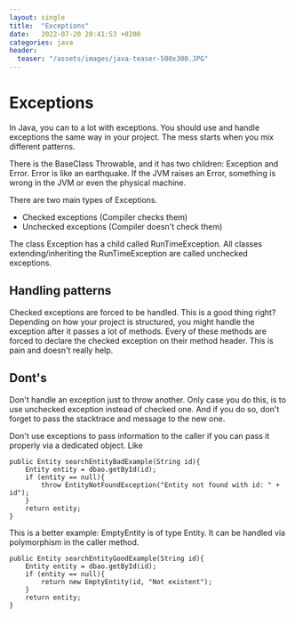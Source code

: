 ```yaml
---
layout: single
title:  "Exceptions"
date:   2022-07-20 20:41:53 +0200
categories: java
header:
  teaser: "/assets/images/java-teaser-500x300.JPG"
---
```


# Exceptions
In Java, you can to a lot with exceptions. You should use and handle exceptions the same way in your project. The mess starts when you mix different patterns.

There is the BaseClass Throwable, and it has two children: Exception and Error.
Error is like an earthquake. If the JVM raises an Error, something is wrong in the JVM or even the physical machine. 

There are two main types of Exceptions.
* Checked exceptions (Compiler checks them)
* Unchecked exceptions (Compiler doesn't check them)

The class Exception has a child called RunTimeException. All classes extending/inheriting the RunTimeException are called unchecked exceptions.

## Handling patterns
Checked exceptions are forced to be handled. This is a good thing right? Depending on how your project is structured, you might handle the exception after it passes a lot of methods.
Every of these methods are forced to declare the checked exception on their method header. This is pain and doesn't really help.

## Dont's
Don't handle an exception just to throw another. Only case you do this, is to use unchecked exception instead of checked one. And if you do so, don't forget to pass the stacktrace and message to the new one.

Don't use exceptions to pass information to the caller if you can pass it properly via a dedicated object. Like 
```
public Entity searchEntityBadExample(String id){
    Entity entity = dbao.getById(id);
    if (entity == null){
        throw EntityNotFoundException("Entity not found with id: " + id");
    }
    return entity;
}
```

This is a better example: EmptyEntity is of type Entity. It can be handled via polymorphism in the caller method. 
```
public Entity searchEntityGoodExample(String id){
    Entity entity = dbao.getById(id);
    if (entity == null){
        return new EmptyEntity(id, "Not existent");
    }
    return entity;
}
```

